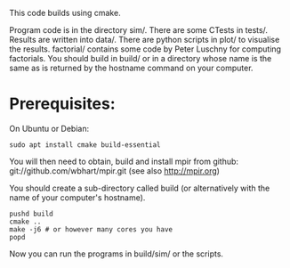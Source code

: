 This code builds using cmake.

Program code is in the directory sim/. There are some CTests in
tests/. Results are written into data/. There are python scripts in
plot/ to visualise the results. factorial/ contains some code by Peter
Luschny for computing factorials. You should build in build/ or in a
directory whose name is the same as is returned by the hostname
command on your computer.

# Prerequisites:

On Ubuntu or Debian:

```
sudo apt install cmake build-essential
```

You will then need to obtain, build and install mpir from github:
git://github.com/wbhart/mpir.git (see also http://mpir.org)

You should create a sub-directory called build (or alternatively with
the name of your computer's hostname).

```
pushd build
cmake ..
make -j6 # or however many cores you have
popd
```

Now you can run the programs in build/sim/ or the scripts.

